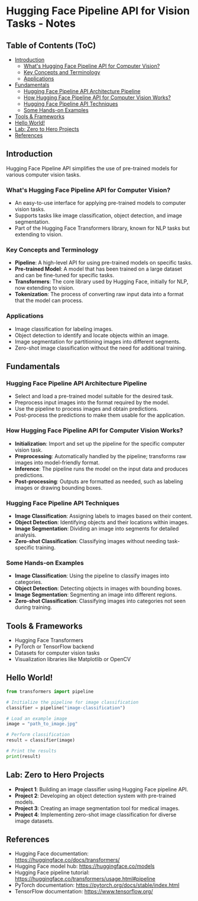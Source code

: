 # Hugging Face Pipeline API for Vision Tasks - Notes

## Table of Contents (ToC)

  - [Introduction](#introduction)
    - [What's Hugging Face Pipeline API for Computer Vision?](#whats-hugging-face-pipeline-api-for-computer-vision)
    - [Key Concepts and Terminology](#key-concepts-and-terminology)
    - [Applications](#applications)
  - [Fundamentals](#fundamentals)
    - [Hugging Face Pipeline API Architecture Pipeline](#hugging-face-pipeline-api-architecture-pipeline)
    - [How Hugging Face Pipeline API for Computer Vision Works?](#how-hugging-face-pipeline-api-for-computer-vision-works)
    - [Hugging Face Pipeline API Techniques](#hugging-face-pipeline-api-techniques)
    - [Some Hands-on Examples](#some-hands-on-examples)
  - [Tools \& Frameworks](#tools--frameworks)
  - [Hello World!](#hello-world)
  - [Lab: Zero to Hero Projects](#lab-zero-to-hero-projects)
  - [References](#references)


## Introduction
Hugging Face Pipeline API simplifies the use of pre-trained models for various computer vision tasks.

### What's Hugging Face Pipeline API for Computer Vision?
- An easy-to-use interface for applying pre-trained models to computer vision tasks.
- Supports tasks like image classification, object detection, and image segmentation.
- Part of the Hugging Face Transformers library, known for NLP tasks but extending to vision.

### Key Concepts and Terminology
- **Pipeline**: A high-level API for using pre-trained models on specific tasks.
- **Pre-trained Model**: A model that has been trained on a large dataset and can be fine-tuned for specific tasks.
- **Transformers**: The core library used by Hugging Face, initially for NLP, now extending to vision.
- **Tokenization**: The process of converting raw input data into a format that the model can process.

### Applications
- Image classification for labeling images.
- Object detection to identify and locate objects within an image.
- Image segmentation for partitioning images into different segments.
- Zero-shot image classification without the need for additional training.

## Fundamentals

### Hugging Face Pipeline API Architecture Pipeline
- Select and load a pre-trained model suitable for the desired task.
- Preprocess input images into the format required by the model.
- Use the pipeline to process images and obtain predictions.
- Post-process the predictions to make them usable for the application.

### How Hugging Face Pipeline API for Computer Vision Works?
- **Initialization**: Import and set up the pipeline for the specific computer vision task.
- **Preprocessing**: Automatically handled by the pipeline; transforms raw images into model-friendly format.
- **Inference**: The pipeline runs the model on the input data and produces predictions.
- **Post-processing**: Outputs are formatted as needed, such as labeling images or drawing bounding boxes.

### Hugging Face Pipeline API Techniques
- **Image Classification**: Assigning labels to images based on their content.
- **Object Detection**: Identifying objects and their locations within images.
- **Image Segmentation**: Dividing an image into segments for detailed analysis.
- **Zero-shot Classification**: Classifying images without needing task-specific training.

### Some Hands-on Examples
- **Image Classification**: Using the pipeline to classify images into categories.
- **Object Detection**: Detecting objects in images with bounding boxes.
- **Image Segmentation**: Segmenting an image into different regions.
- **Zero-shot Classification**: Classifying images into categories not seen during training.

## Tools & Frameworks
- Hugging Face Transformers
- PyTorch or TensorFlow backend
- Datasets for computer vision tasks
- Visualization libraries like Matplotlib or OpenCV

## Hello World!
```python
from transformers import pipeline

# Initialize the pipeline for image classification
classifier = pipeline("image-classification")

# Load an example image
image = "path_to_image.jpg"

# Perform classification
result = classifier(image)

# Print the results
print(result)
```

## Lab: Zero to Hero Projects
- **Project 1**: Building an image classifier using Hugging Face pipeline API.
- **Project 2**: Developing an object detection system with pre-trained models.
- **Project 3**: Creating an image segmentation tool for medical images.
- **Project 4**: Implementing zero-shot image classification for diverse image datasets.

## References
- Hugging Face documentation: https://huggingface.co/docs/transformers/
- Hugging Face model hub: https://huggingface.co/models
- Hugging Face pipeline tutorial: https://huggingface.co/transformers/usage.html#pipeline
- PyTorch documentation: https://pytorch.org/docs/stable/index.html
- TensorFlow documentation: https://www.tensorflow.org/
